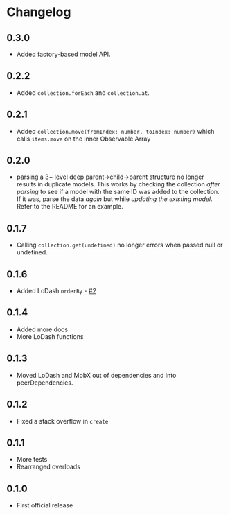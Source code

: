 # Changelog

## 0.3.0

* Added factory-based model API.

## 0.2.2

* Added `collection.forEach` and `collection.at`.

## 0.2.1

* Added `collection.move(fromIndex: number, toIndex: number)` which calls `items.move` on the inner Observable Array

## 0.2.0

* parsing a 3+ level deep parent->child->parent structure no longer results in duplicate models. This works by checking the collection _after parsing_ to see if a model with the same ID was added to the collection. If it was, parse the data _again_ but while _updating the existing model_. Refer to the README for an example.

## 0.1.7

* Calling `collection.get(undefined)` no longer errors when passed null or undefined.

## 0.1.6

* Added LoDash `orderBy` - [#2](https://github.com/jeffijoe/libx/issues/2)

## 0.1.4

* Added more docs
* More LoDash functions

## 0.1.3

* Moved LoDash and MobX out of dependencies and into peerDependencies.

## 0.1.2

* Fixed a stack overflow in `create`

## 0.1.1

* More tests
* Rearranged overloads

## 0.1.0

* First official release
